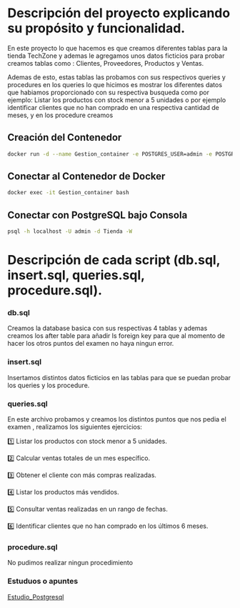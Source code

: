 # Descripción del proyecto explicando su propósito y funcionalidad.

En este proyecto lo que hacemos es que creamos diferentes tablas para la tienda TechZone y ademas le agregamos unos datos ficticios para probar creamos tablas como : Clientes, Proveedores, Productos y Ventas.

Ademas de esto, estas tablas las probamos con sus respectivos queries y procedures en los queries lo que hicimos es mostrar los diferentes datos que habiamos proporcionado con su respectiva busqueda como por ejemplo: Listar los productos con stock menor a 5 unidades o por ejemplo identificar clientes que no han comprado en una respectiva cantidad de meses, y en los procedure creamos
## Creación del Contenedor

```bash
docker run -d --name Gestion_container -e POSTGRES_USER=admin -e POSTGRES_PASSWORD=admin -e POSTGRES_DB=Tienda -p 5433:5432 -v pgdata:/var/lib/postgresql/data --restart=unless-stopped postgres:15
```

## Conectar al Contenedor de Docker
```bash
docker exec -it Gestion_container bash
```

## Conectar con PostgreSQL bajo Consola
```bash
psql -h localhost -U admin -d Tienda -W
```

# Descripción de cada script (db.sql, insert.sql, queries.sql, procedure.sql).

### db.sql

Creamos la database basica con sus respectivas 4 tablas y ademas creamos los after table para añadir ls foreign key para que al momento de hacer los otros puntos del examen no haya ningun error.

### insert.sql

Insertamos distintos datos ficticios en las tablas para que se puedan probar los queries y los procedure.

### queries.sql

En este archivo probamos y creamos los distintos puntos que nos pedia el examen , realizamos los siguientes ejercicios:

1️⃣ Listar los productos con stock menor a 5 unidades.

2️⃣ Calcular ventas totales de un mes específico.

3️⃣ Obtener el cliente con más compras realizadas.

4️⃣ Listar los productos más vendidos.

5️⃣ Consultar ventas realizadas en un rango de fechas.

6️⃣ Identificar clientes que no han comprado en los últimos 6 meses.

### procedure.sql

No pudimos realizar ningun procedimiento




### Estuduos o apuntes

[Estudio_Postgresql](https://github.com/JDMeneses27/Estudio_Postgresql.git)
